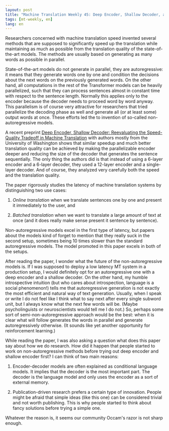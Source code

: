 ```yaml
---
layout: post
title: "Machine Translation Weekly 45: Deep Encoder, Shallow Decoder, and the Fall of Non-autoregressive models"
tags: [mt-weekly, en]
lang: en
---
```


Researchers concerned with machine translation speed invented several methods
that are supposed to significantly speed up the translation while maintaining
as much as possible from the translation quality of the state-of-the-art
models. The methods are usually based on generating as many words as possible
in parallel.

State-of-the-art models do not generate in parallel, they are autoregressive:
it means that they generate words one by one and condition the decisions about
the next words on the previously generated words. On the other hand, all
computations in the rest of the Transformer models can be heavily parallelized,
such that they can process sentences almost in constant time with respect to
the sentence length. Normally this applies only to the encoder because the
decoder needs to proceed word by word anyway. This parallelism is of course
very attractive for researchers that tried parallelize the decoding phase as
well and generate all (or at least some) output words at once. These efforts
led the to invention of so-called non-autoregressive models.

A recent preprint [Deep Encoder, Shallow Decoder: Reevaluating the Speed-Quality
Tradeoff in Machine Translation](https://arxiv.org/abs/2006.10369) with authors
mostly from the University of Washington shows that similar speedup and much
better translation quality can be achieved by making the parallelizable encoder
deeper and reducing the size of the decoder that generates the sentence
sequentially. The only thing the authors did is that instead of using a 6-layer
encoder and a 6-layer decoder, they used a 12-layer encoder and a single-layer
decoder. And of course, they analyzed very carefully both the speed and the
translation quality.

The paper rigorously studies the latency of machine translation systems by
distinguishing two use cases:

1. _Online translation_ when we translate sentences one by one and present it
   immediately to the user, and

2. _Batched translation_ when we want to translate a large amount of text at
   once (and it does really make sense present it sentence by sentence).

Non-autoregressive models excel in the first type of latency, but papers about
the models kind of forget to mention that they really suck in the second setup,
sometimes being 10 times slower than the standard autoregressive models. The
model promoted in this paper excels in both of the setups.

After reading the paper, I wonder what the future of the non-autoregressive
models is. If I was supposed to deploy a low latency MT system in a production
setup, I would definitely opt for an autoregressive one with a deep encoder and
a shallow decoder. On the other hand, my humble introspective intuition (but
who cares about introspection, language is a social phenomenon!) tells me that
autoregressive generation is not exactly the most efficient and natural way of
text generation. Usually, when I speak or write I do not feel like I think what
to say next after every single subword unit, but I always know what the next
few words will be. (Maybe psycholinguists or neuroscientists would tell me I do
not.) So, perhaps some sort of semi-non-autoregressive approach would be the
best: when it is clear what will follow generates the words in parallel and
generate autoregressively otherwise. (It sounds like yet another opportunity
for reinforcement learning.)

While reading the paper, I was also asking a question what does this paper say
about how we do research. How did it happen that people started to work on
non-autoregressive methods before trying out deep encoder and shallow encoder
first? I can think of two main reasons:

1. Encoder-decoder models are often explained as conditional language models.
   It implies that the decoder is the most important part. The decoder is the
   language model and only uses the encoder as a sort of external memory.

2. Publication-driven research prefers a certain type of innovation. People
   might be afraid that simple ideas (like this one) can be considered trivial
   and not worth publishing. This is why people started to think about fancy
   solutions before trying a simple one.

Whatever the reason is, it seems our community Occam's razor is not sharp
enough.
